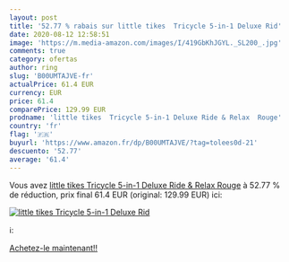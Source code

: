 ```yaml
---
layout: post
title: '52.77 % rabais sur little tikes  Tricycle 5-in-1 Deluxe Rid'
date: 2020-08-12 12:58:51
image: 'https://m.media-amazon.com/images/I/419GbKhJGYL._SL200_.jpg'
comments: true
category: ofertas
author: ring
slug: 'B00UMTAJVE-fr'
actualPrice: 61.4 EUR
currency: EUR
price: 61.4
comparePrice: 129.99 EUR
prodname: 'little tikes  Tricycle 5-in-1 Deluxe Ride & Relax  Rouge'
country: 'fr'
flag: '🇫🇷'
buyurl: 'https://www.amazon.fr/dp/B00UMTAJVE/?tag=tolees0d-21'
descuento: '52.77'
average: '61.4'
---
```


Vous avez [little tikes  Tricycle 5-in-1 Deluxe Ride & Relax  Rouge](https://www.amazon.fr/dp/B00UMTAJVE/?tag=tolees0d-21)  à  52.77 % de réduction, prix final  61.4 EUR (original: 129.99 EUR) ici:

[![little tikes  Tricycle 5-in-1 Deluxe Rid](https://m.media-amazon.com/images/I/419GbKhJGYL._SL200_.jpg)](https://www.amazon.fr/dp/B00UMTAJVE/?tag=tolees0d-21)

ℹ️:


[Achetez-le maintenant!!](https://www.amazon.fr/dp/B00UMTAJVE/?tag=tolees0d-21)
